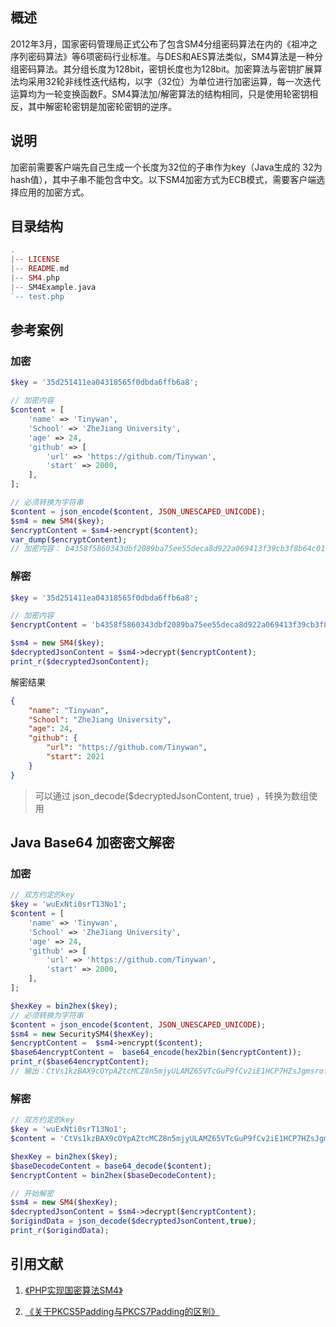 ## 概述

2012年3月，国家密码管理局正式公布了包含SM4分组密码算法在内的《祖冲之序列密码算法》等6项密码行业标准。与DES和AES算法类似，SM4算法是一种分组密码算法。其分组长度为128bit，密钥长度也为128bit。加密算法与密钥扩展算法均采用32轮非线性迭代结构，以字（32位）为单位进行加密运算，每一次迭代运算均为一轮变换函数F。SM4算法加/解密算法的结构相同，只是使用轮密钥相反，其中解密轮密钥是加密轮密钥的逆序。

## 说明

加密前需要客户端先自己生成一个长度为32位的子串作为key（Java生成的 32为 hash值），其中子串不能包含中文。以下SM4加密方式为ECB模式，需要客户端选择应用的加密方式。

## 目录结构

```php
.
|-- LICENSE
|-- README.md
|-- SM4.php
|-- SM4Example.java
`-- test.php 
```

## 参考案例

### 加密

```php
$key = '35d251411ea04318565f0dbda6ffb6a8';

// 加密内容
$content = [
    'name' => 'Tinywan',
    'School' => 'ZheJiang University',
    'age' => 24,
    'github' => [
        'url' => 'https://github.com/Tinywan',
        'start' => 2000,
    ],
];

// 必须转换为字符串
$content = json_encode($content, JSON_UNESCAPED_UNICODE);
$sm4 = new SM4($key);
$encryptContent = $sm4->encrypt($content);
var_dump($encryptContent);
// 加密内容： b4358f5860343dbf2089ba75ee55deca8d922a069413f39cb3f8b64c01048c780ba5f03290642505d65d79c59684d76cf42443047f547c9f29dc2a49f872a2719ce00539058ab1fb5830e8e0c10144b574a87118390baa765b3429ba7afe5d28
```

### 解密

```php
$key = '35d251411ea04318565f0dbda6ffb6a8';

// 加密内容
$encryptContent = 'b4358f5860343dbf2089ba75ee55deca8d922a069413f39cb3f8b64c01048c780ba5f03290642505d65d79c59684d76cf42443047f547c9f29dc2a49f872a2719ce00539058ab1fb5830e8e0c10144b574a87118390baa765b3429ba7afe5d28';

$sm4 = new SM4($key);
$decryptedJsonContent = $sm4->decrypt($encryptContent);
print_r($decryptedJsonContent);
```

解密结果
```json
{
    "name": "Tinywan",
    "School": "ZheJiang University",
    "age": 24,
    "github": {
        "url": "https://github.com/Tinywan",
        "start": 2021
    }
}
```
> 可以通过 json_decode($decryptedJsonContent, true) ，转换为数组使用

## Java Base64 加密密文解密

### 加密
```php
// 双方约定的key
$key = 'wuExNti0srT13No1';
$content = [
    'name' => 'Tinywan',
    'School' => 'ZheJiang University',
    'age' => 24,
    'github' => [
        'url' => 'https://github.com/Tinywan',
        'start' => 2000,
    ],
];

$hexKey = bin2hex($key);
// 必须转换为字符串
$content = json_encode($content, JSON_UNESCAPED_UNICODE);
$sm4 = new SecuritySM4($hexKey);
$encryptContent =  $sm4->encrypt($content);
$base64encryptContent =  base64_encode(hex2bin($encryptContent));
print_r($base64encryptContent);
// 输出：CtVs1kzBAX9cOYpAZtcMCZ8n5mjyULAMZ65VTcGuP9fCv2iE1HCP7HZsJgmsrofLce8hH7I8MMCUgzWSLwPUET3I8bITbWYGTSLEMHkz4DLlklua2ky0FDJwxBqo5d2HnXpyMXaYJF1fT+5ztBgLhk0uBD9/DLSmOhiZIR1PcJc=
```

### 解密
```php
// 双方约定的key
$key = 'wuExNti0srT13No1';
$content = 'CtVs1kzBAX9cOYpAZtcMCZ8n5mjyULAMZ65VTcGuP9fCv2iE1HCP7HZsJgmsrofLce8hH7I8MMCUgzWSLwPUET3I8bITbWYGTSLEMHkz4DLlklua2ky0FDJwxBqo5d2HnXpyMXaYJF1fT+5ztBgLhk0uBD9/DLSmOhiZIR1PcJc=';

$hexKey = bin2hex($key);
$baseDecodeContent = base64_decode($content);
$encryptContent = bin2hex($baseDecodeContent);

// 开始解密
$sm4 = new SM4($hexKey);
$decryptedJsonContent = $sm4->decrypt($encryptContent);
$origindData = json_decode($decryptedJsonContent,true);
print_r($origindData);
```
## 引用文献

1. [《PHP实现国密算法SM4》](https://blog.csdn.net/liangxun0712/article/details/78611082)

2. [《关于PKCS5Padding与PKCS7Padding的区别》](https://blog.csdn.net/zsy19881226/article/details/46928177?utm_source=blogxgwz0)
